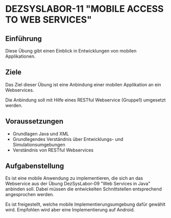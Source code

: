 # DEZSYSLABOR-11 "MOBILE ACCESS TO WEB SERVICES"

## Einführung

Diese Übung gibt einen Einblick in Entwicklungen von mobilen Applikationen.

## Ziele

Das Ziel dieser Übung ist eine Anbindung einer mobilen Applikation an ein Webservices.

Die Anbindung soll mit Hilfe eines RESTful Webservice (Gruppe1) umgesetzt werden.

## Voraussetzungen

- Grundlagen Java und XML
- Grundlegendes Verständnis über Entwicklungs- und Simulationsumgebungen
- Verständnis von RESTful Webservices

## Aufgabenstellung

Es ist eine mobile Anwendung zu implementieren, die sich an das Webservice aus der Übung DezSysLabor-09 "Web Services in Java" anbinden soll. Dabei müssen die entwickelten Schnittstellen entsprechend angesprochen werden.

Es ist freigestellt, welche mobile Implementierungsumgebung dafür gewählt wird. Empfohlen wird aber eine Implementierung auf Android.